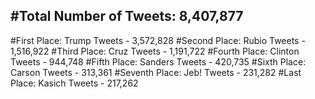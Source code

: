 #Total Number of Tweets: 8,407,877 
---
#First Place: Trump Tweets - 3,572,828
#Second Place: Rubio Tweets - 1,516,922
#Third Place: Cruz Tweets - 1,191,722
#Fourth Place: Clinton Tweets - 944,748
#Fifth Place: Sanders Tweets - 420,735
#Sixth Place: Carson Tweets - 313,361
#Seventh Place: Jeb! Tweets - 231,282
#Last Place: Kasich Tweets - 217,262
